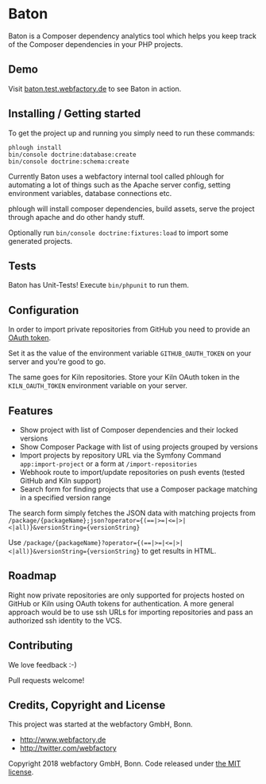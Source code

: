 # Baton

Baton is a Composer dependency analytics tool which helps you keep track of the Composer dependencies in your PHP projects.


## Demo

Visit [baton.test.webfactory.de](http://baton.test.webfactory.de) to see Baton in action.

## Installing / Getting started

To get the project up and running you simply need to run these commands:

```shell
phlough install
bin/console doctrine:database:create
bin/console doctrine:schema:create
```

Currently Baton uses a webfactory internal tool called phlough for automating a lot of things such as the Apache server config,
setting environment variables, database connections etc.

phlough will install composer dependencies, build assets, serve the project through apache and do other handy stuff.

Optionally run `bin/console doctrine:fixtures:load` to import some generated projects.

## Tests

Baton has Unit-Tests! Execute `bin/phpunit` to run them.

## Configuration

In order to import private repositories from GitHub you need to provide an [OAuth token](https://help.github.com/articles/creating-a-personal-access-token-for-the-command-line/).

Set it as the value of the environment variable `GITHUB_OAUTH_TOKEN` on your server and you're good to go.

The same goes for Kiln repositories. Store your Kiln OAuth token in the `KILN_OAUTH_TOKEN` environment variable on your server.

## Features

* Show project with list of Composer dependencies and their locked versions
* Show Composer Package with list of using projects grouped by versions
* Import projects by repository URL via the Symfony Command `app:import-project` or a form at `/import-repositories`
* Webhook route to import/update repositories on push events (tested GitHub and Kiln support)
* Search form for finding projects that use a Composer package matching in a specified version range

The search form simply fetches the JSON data with matching projects from `/package/{packageName};json?operator={(==|>=|<=|>|<|all)}&versionString={versionString}`

Use `/package/{packageName}?operator={(==|>=|<=|>|<|all)}&versionString={versionString}` to get results in HTML.

## Roadmap

Right now private repositories are only supported for projects hosted on GitHub or Kiln using OAuth tokens for authentication.
A more general approach would be to use ssh URLs for importing repositories and pass an authorized ssh identity to the VCS.

## Contributing

We love feedback :-)

Pull requests welcome!

## Credits, Copyright and License

This project was started at the webfactory GmbH, Bonn.

- <http://www.webfactory.de>
- <http://twitter.com/webfactory>

Copyright 2018 webfactory GmbH, Bonn. Code released under [the MIT license](LICENSE).
